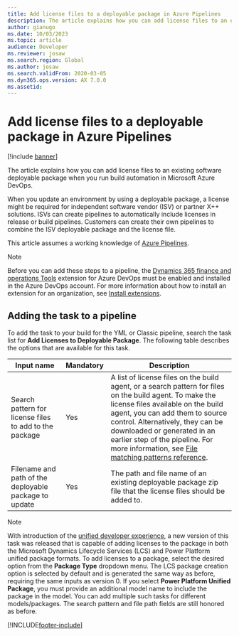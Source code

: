 ```yaml
---
title: Add license files to a deployable package in Azure Pipelines
description: The article explains how you can add license files to an existing software deployable package when you run build automation in Microsoft Azure DevOps.
author: gianugo
ms.date: 10/03/2023
ms.topic: article
audience: Developer
ms.reviewer: josaw
ms.search.region: Global
ms.author: josaw
ms.search.validFrom: 2020-03-05
ms.dyn365.ops.version: AX 7.0.0
ms.assetid: 
---
```


# Add license files to a deployable package in Azure Pipelines

[!include [banner](../includes/banner.md)]

The article explains how you can add license files to an existing software deployable package when you run build automation in Microsoft Azure DevOps.

When you update an environment by using a deployable package, a license might be required for independent software vendor (ISV) or partner X++ solutions. ISVs can create pipelines to automatically include licenses in release or build pipelines. Customers can create their own pipelines to combine the ISV deployable package and the license file.

This article assumes a working knowledge of [Azure Pipelines](/azure/devops/pipelines/get-started/pipelines-get-started).

> [!NOTE]
> Before you can add these steps to a pipeline, the [Dynamics 365 finance and operations Tools](https://marketplace.visualstudio.com/items?itemName=Dyn365FinOps.dynamics365-finops-tools) extension for Azure DevOps must be enabled and installed in the Azure DevOps account. For more information about how to install an extension for an organization, see [Install extensions](/azure/devops/marketplace/install-extension).

## Adding the task to a pipeline

To add the task to your build for the YML or Classic pipeline, search the task list for **Add Licenses to Deployable Package**. The following table describes the options that are available for this task.

| Input name | Mandatory | Description |
| --- | --- | --- |
| Search pattern for license files to add to the package | Yes | A list of license files on the build agent, or a search pattern for files on the build agent. To make the license files available on the build agent, you can add them to source control. Alternatively, they can be downloaded or generated in an earlier step of the pipeline. For more information, see [File matching patterns reference](/azure/devops/pipelines/tasks/file-matching-patterns). |
| Filename and path of the deployable package to update | Yes | The path and file name of an existing deployable package zip file that the license files should be added to. |

> [!NOTE]
> With introduction of the [unified developer experience](/power-platform/developer/unified-experience/finance-operations-dev-overview), a new version of this task was released that is capable of adding licenses to the package in both the Microsoft Dynamics Lifecycle Services (LCS) and Power Platform unified package formats. To add licenses to a package, select the desired option from the **Package Type** dropdown menu. The LCS package creation option is selected by default and is generated the same way as before, requiring the same inputs as version 0. If you select **Power Platform Unified Package**, you must provide an additional model name to include the package in the model. You can add multiple such tasks for different models/packages. The search pattern and file path fields are still honored as before.

[!INCLUDE[footer-include](../../../includes/footer-banner.md)]
